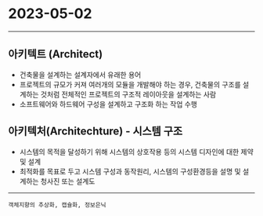 # 2023-05-02

***
## 아키텍트 (Architect)
- 건축물을 설계하는 설계자에서 유래한 용어
- 프로젝트의 규모가 커져 여러개의 모듈을 개발해야 하는 경우, 건축물의 구조를 설계하는 것처럼 전체적인 프로젝트의 구조적 레이아웃을 설계하는 사람
- 소프트웨어와 하드웨어 구성을 설계하고 구조화 하는 작업 수행
## 아키텍처(Architechture) - 시스템 구조
- 시스템의 목적을 달성하기 위해 시스템의 상호작용 등의 시스템 디자인에 대한 제약 및 설계
- 최적화를 목표로 두고 시스템 구성과 동작원리, 시스템의 구성환경등을 설명 및 설계하는 청사진 또는 설계도
***

`객체지향의 추상화, 캡슐화, 정보은닉`

## 